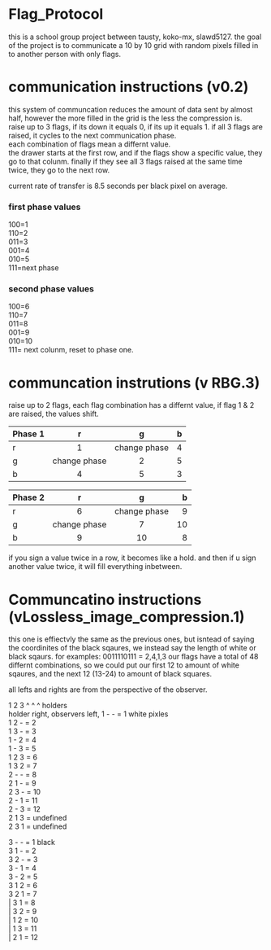 # Flag_Protocol
this is a school group project between tausty, koko-mx, slawd5127. 
the goal of the project is to communicate a 10 by 10 grid with random pixels filled in to another person with only flags. 
# communication instructions (v0.2)
this system of communcation reduces the amount of data sent by almost half, however the more filled in the grid is the less the compression is.   
raise up to 3 flags, if its down it equals 0, if its up it equals 1. if all 3 flags are raised, it cycles to the next communication phase.     
each combination of flags mean a differnt value.    
the drawer starts at the first row, and if the flags show a specific value, they go to that colunm. finally if they see all 3 flags raised at the same time twice, they go to the next row. 

current rate of transfer is 8.5 seconds per black pixel on average. 
### first phase values   
100=1  
110=2  
011=3  
001=4  
010=5   
111=next phase  

### second phase values
100=6  
110=7  
011=8  
001=9  
010=10  
111= next colunm, reset to phase one. 

# communcation instrutions (v RBG.3)
raise up to 2 flags, each flag combination has a differnt value, if flag 1 & 2 are raised, the values shift. 

| Phase 1| r           |   g         | b  |
|:---    |    :----:   |     :----:  |---:|  
| r      | 1           | change phase|4   |   
| g      | change phase| 2           |5   |
| b      | 4           | 5           |3   |  

| Phase 2| r           |   g         | b  |
|:---    |    :----:   |     :----:  |---:|  
| r      | 6           | change phase|9   |   
| g      | change phase| 7           |10  |
| b      | 9           | 10          |8   |

if you sign a value twice in a row, it becomes like a hold.  and then if u sign another value twice, it will fill everything inbetween.

# Communcatino instructions (vLossless_image_compression.1)
this one is effiectvly the same as the previous ones, but isntead of saying the coordinites of the black sqaures, we instead say the length of white or black sqaurs. for examples:
0011110111 = 2,4,1,3
our flags have a total of 48 differnt combinations, so we could put our first 12 to amount of white sqaures, and the next 12 (13-24) to amount of black squares.

all lefts and rights are from the perspective of the observer.

1     2     3
^     ^ 
^     holders  
holder right, observers left, 
1 - - = 1 white pixles   
1 2 - = 2    
1 3 - = 3    
1 - 2 = 4   
1 - 3 = 5    
1 2 3 = 6    
1 3 2 = 7    
2 - - = 8    
2 1 - = 9    
2 3 - = 10    
2 - 1 = 11    
2 - 3 = 12    
2 1 3 = undefined    
2 3 1 = undefined    
     
3 - - = 1 black    
3 1 - = 2    
3 2 - = 3    
3 - 1 = 4    
3 - 2 = 5    
3 1 2 = 6    
3 2 1 = 7   
| 3 1 = 8    
| 3 2 = 9     
| 1 2 = 10    
| 1 3 = 11   
| 2 1 = 12    
   

